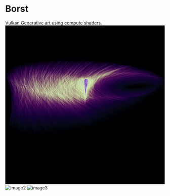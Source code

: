 # Borst
Vulkan Generative art using compute shaders.
![image1](./images/image.png)
![image2](./images/borst_cross.png)
![image3](./images/borst_hole.png)

